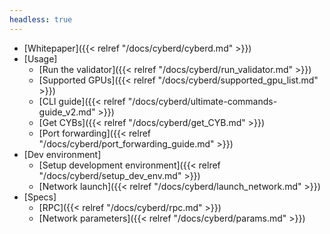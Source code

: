 ```yaml
---
headless: true
---
```

- [Whitepaper]({{< relref "/docs/cyberd/cyberd.md" >}})
- [Usage]
  - [Run the validator]({{< relref "/docs/cyberd/run_validator.md" >}})
  - [Supported GPUs]({{< relref "/docs/cyberd/supported_gpu_list.md" >}})
  - [CLI guide]({{< relref "/docs/cyberd/ultimate-commands-guide_v2.md" >}})
  - [Get CYBs]({{< relref "/docs/cyberd/get_CYB.md" >}})
  - [Port forwarding]({{< relref "/docs/cyberd/port_forwarding_guide.md" >}})
- [Dev environment]
  - [Setup development environment]({{< relref "/docs/cyberd/setup_dev_env.md" >}})
  - [Network launch]({{< relref "/docs/cyberd/launch_network.md" >}})
- [Specs]
  - [RPC]({{< relref "/docs/cyberd/rpc.md" >}})
  - [Network parameters]({{< relref "/docs/cyberd/params.md" >}})
